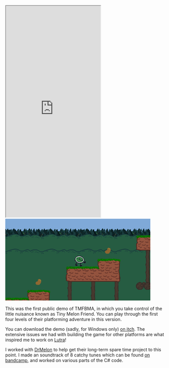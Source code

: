 [_metadata_:template]: - "project"
[_metadata_:title]: - "Tiny Melon Friend's Big Melon Adventure - v0.1 Demo"
[_metadata_:summary]: - "A funky fresh platformer following the adventures of Tiny Melon Friend!"
[_metadata_:tags]: - "code,music,gamedev,C#"
[_metadata_:image]: - "tmfbma-demo.png"
[_metadata_:date]: - "2021-04-30"

<!-- TODO: make this flex or somethin cos it looks bad on mobile! -->
<iframe style="height: 670px;" class="project-bandcamp-embed" src="https://bandcamp.com/EmbeddedPlayer/album=611122636/size=large/bgcol=ffffff/linkcol=b90b4a/transparent=true/" seamless><a href="https://leafcodes.bandcamp.com/album/tiny-melon-friends-big-melon-adventure-demo-trax">Tiny Melon Friend's Big Melon Adventure Demo Trax by leafcodes</a></iframe>

<img width="460px" class="project-image" src="/images/tmfbma-demo-1.gif">

This was the first public demo of TMFBMA, in which you take control of the little nuisance known as Tiny Melon Friend.
You can play through the first four levels of their platforming adventure in this version.

You can download the demo (sadly, for Windows only) [on itch](https://drmelon.itch.io/tmfbma-demo).
The extensive issues we had with building the game for other platforms are what inspired me to work on [Lutra](/projects/lutra)!

I worked with [DrMelon](https://melon.zone/) to help get their long-term spare time project to this point.
I made an soundtrack of 8 catchy tunes which can be found [on bandcamp](https://leafcodes.bandcamp.com/album/tiny-melon-friends-big-melon-adventure-demo-trax), and worked on various parts of the C# code.
